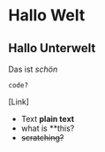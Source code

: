 # Hallo Welt  
## Hallo Unterwelt


Das ist *schön*
```
code?
```

[Link]
* Text **plain text**
* what is **this?
* ~~scratching?~~
